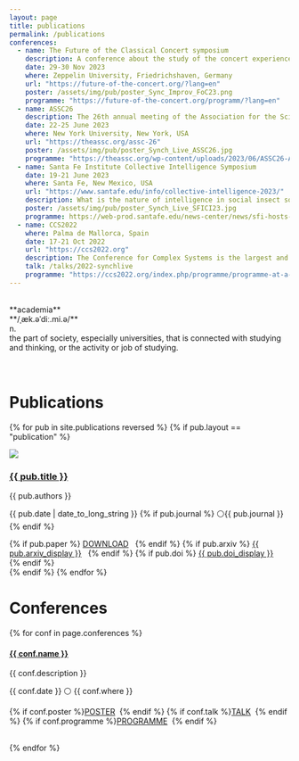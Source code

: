```yaml
---
layout: page
title: publications
permalink: /publications
conferences:
  - name: The Future of the Classical Concert symposium
    description: A conference about the study of the concert experience addressing cultural studies scholars, psychologists, musicologists, sociologists, and concert organizers.
    date: 29-30 Nov 2023
    where: Zeppelin University, Friedrichshaven, Germany
    url: "https://future-of-the-concert.org/?lang=en"
    poster: /assets/img/pub/poster_Sync_Improv_FoC23.png
    programme: "https://future-of-the-concert.org/programm/?lang=en"
  - name: ASSC26
    description: The 26th annual meeting of the Association for the Scientific Study of Consciousness.
    date: 22-25 June 2023
    where: New York University, New York, USA
    url: "https://theassc.org/assc-26"
    poster: /assets/img/pub/poster_Synch_Live_ASSC26.jpg
    programme: "https://theassc.org/wp-content/uploads/2023/06/ASSC26-Abstract-List-Final.pdf"
  - name: Santa Fe Institute Collective Intelligence Symposium
    date: 19-21 June 2023
    where: Santa Fe, New Mexico, USA
    url: "https://www.santafe.edu/info/collective-intelligence-2023/"
    description: What is the nature of intelligence in social insect societies, adaptive matter, groups of cells like brains, sports teams, and AI, and how does it arise in these seemingly different kinds of collectives?
    poster: /assets/img/pub/poster_Synch_Live_SFICI23.jpg
    programme: https://web-prod.santafe.edu/news-center/news/sfi-hosts-conference-style-event-collective-intelligence
  - name: CCS2022
    where: Palma de Mallorca, Spain
    date: 17-21 Oct 2022
    url: "https://ccs2022.org"
    description: The Conference for Complex Systems is the largest and most important annual meeting of the international complex systems community. It comes under the auspices of the Complex Systems Society.
    talk: /talks/2022-synchlive
    programme: "https://ccs2022.org/index.php/programme/programme-at-a-glance"
---
```


<br/>
**academia**<br/>
**/ˌæk.əˈdiː.mi.ə/**<br/>
n.<br/>
the part of society, especially universities, that is connected with studying and thinking, or the activity or job of studying.
<br/>
<br/>
<br/>


# Publications

{% for pub in site.publications reversed %}
{% if pub.layout == "publication" %}
<div class="row">
  <div class="col-1-of-3"><img src="{{ pub.img }}" class="white-bg"></div>
  <div class="col-2-of-3">
    <h3><a href="{{ pub.permalink }}">{{ pub.title }}</a></h3>
    <p>{{ pub.authors }}</p>
    <p class="grey">{{ pub.date | date_to_long_string }}
    {% if pub.journal %} ⚪{{ pub.journal }}
    {% endif %}
	</p>
    {% if pub.paper %}
        <a href="{{ pub.paper }}" target="_blank">DOWNLOAD</a>&nbsp;&nbsp;
    {% endif %}
    {% if pub.arxiv %}
        <a href="{{ pub.arxiv }}" target="_blank">{{ pub.arxiv_display }}</a>&nbsp;&nbsp;
    {% endif %}
    {% if pub.doi %}
        <a href="{{ pub.doi }}" target="_blank">{{ pub.doi_display }}</a>&nbsp;&nbsp;
    {% endif %}
  </div>
</div>
{% endif %}
{% endfor %}


# Conferences
{% for conf in page.conferences %}
<h4><a href="{{ conf.url }}" target="_blank">{{ conf.name }}</a></h4>
<p class="justify">{{ conf.description }}</p>
<p class="grey">{{ conf.date }} ⚪ {{ conf.where }}</p>

<p>
{% if conf.poster    %}<a href="{{ conf.poster }}   " target="_blank">POSTER</a>    &nbsp;{% endif %}
{% if conf.talk      %}<a href="{{ conf.talk }}     " target="_blank">TALK</a>      &nbsp;{% endif %}
{% if conf.programme %}<a href="{{ conf.programme }}" target="_blank">PROGRAMME</a> &nbsp;{% endif %}
</p>

<br/>
{% endfor %}



